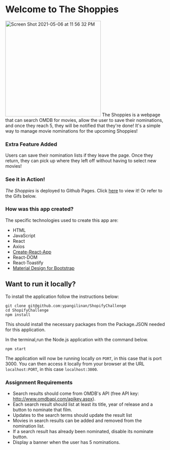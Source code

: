 # Welcome to The Shoppies 

<img width="300" alt="Screen Shot 2021-05-06 at 11 56 32 PM" src="https://user-images.githubusercontent.com/61812035/117410420-3e302680-aec7-11eb-883f-ef9f0af4fc30.png">
The Shoppies is a webpage that can search OMDB for movies, allow the user to save their nominations, and once they reach 5, they will be notified that they're done! It's a simple way to manage movie nominations for the upcoming Shoppies!<br>

### Extra Feature Added
Users can save their nomination lists if they leave the page. Once they return, they can pick up where they left off without having to select new movies!

### See it in Action!
*The Shoppies* is deployed to Github Pages. Click [here](https://ypangilinan.github.io/ShopifyChallenge) to view it! Or refer to the Gifs below.

### How was this app created?
The specific technologies used to create this app are:
- HTML
- JavaScript
- React
- Axios
- [Create-React-App](https://github.com/facebook/create-react-app)
- React-DOM
- React-Toastify
- [Material Design for Bootstrap](https://mdbootstrap.com/docs/react/)

## Want to run it locally?
To install the application follow the instructions below:

	git clone git@github.com:ypangilinan/ShopifyChallenge
	cd ShopifyChallenge
	npm install
This should install the necessary packages from the Package.JSON needed for this application. 

In the terminal,run the Node.js application with the command below.

	npm start
  
The application will now be running locally on `PORT`, in this case that is port 3000. You can then access it locally from your browser at the URL `localhost:PORT`, in this case `localhost:3000`. 

### Assignment Requirements
- Search results should come from OMDB's API (free API key: http://www.omdbapi.com/apikey.aspx).
- Each search result should list at least its title, year of release and a button to nominate that film.
- Updates to the search terms should update the result list
- Movies in search results can be added and removed from the nomination list.
- If a search result has already been nominated, disable its nominate button.
- Display a banner when the user has 5 nominations.



